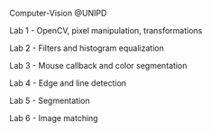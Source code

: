 Computer-Vision @UNIPD

Lab 1 - OpenCV, pixel manipulation, transformations

Lab 2 - Filters and histogram equalization

Lab 3 - Mouse callback and color segmentation

Lab 4 - Edge and line detection

Lab 5 - Segmentation

Lab 6 - Image matching

